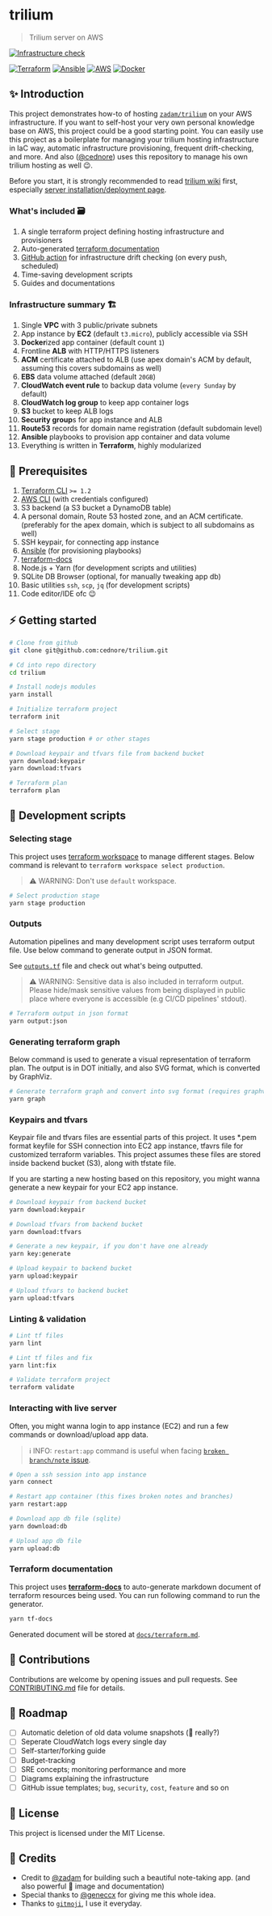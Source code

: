 # trilium

> Trilium server on AWS

[![Infrastructure check](https://github.com/cednore/trilium/actions/workflows/check.yml/badge.svg)](https://github.com/cednore/trilium/actions/workflows/check.yml)

[![Terraform](https://img.shields.io/badge/terraform-%235835CC.svg?style=for-the-badge&logo=terraform&logoColor=white)](https://terraform.io/)
[![Ansible](https://img.shields.io/badge/ansible-%231A1918.svg?style=for-the-badge&logo=ansible&logoColor=white)](https://ansible.com/)
[![AWS](https://img.shields.io/badge/AWS-%23FF9900.svg?style=for-the-badge&logo=amazon-aws&logoColor=white)](https://aws.amazon.com/)
[![Docker](https://img.shields.io/badge/docker-%230db7ed.svg?style=for-the-badge&logo=docker&logoColor=white)](https://docker.com/)

## ✨ Introduction

This project demonstrates how-to of hosting [`zadam/trilium`](https://github.com/zadam/trilium) on your AWS
infrastructure. If you want to self-host your very own personal knowledge base on AWS, this project could be a good
starting point. You can easily use this project as a boilerplate for managing your trilium hosting infrastructure in IaC
way, automatic infrastructure provisioning, frequent drift-checking, and more. And also
([@cednore](https://github.com/cednore)) uses this repository to manage his own trilium hosting as well 😉.

Before you start, it is strongly recommended to read [trilium wiki](https://github.com/zadam/trilium/wiki) first,
especially [server installation/deployment page](https://github.com/zadam/trilium/wiki/Docker-server-installation).

### What's included 🗃️

1. A single terraform project defining hosting infrastructure and provisioners
2. Auto-generated [terraform documentation](#terraform-documentation)
3. [GitHub action](https://github.com/cednore/trilium/actions/workflows/check.yml) for infrastructure drift checking (on
   every push, scheduled)
4. Time-saving development scripts
5. Guides and documentations

### Infrastructure summary 🏗️

1. Single **VPC** with 3 public/private subnets
2. App instance by **EC2** (default `t3.micro`), publicly accessible via SSH
3. **Docker**ized app container (default count `1`)
4. Frontline **ALB** with HTTP/HTTPS listeners
5. **ACM** certificate attached to ALB (use apex domain's ACM by default, assuming this covers subdomains as well)
6. **EBS** data volume attached (default `20GB`)
7. **CloudWatch event rule** to backup data volume (`every Sunday` by default)
8. **CloudWatch log group** to keep app container logs
9. **S3** bucket to keep ALB logs
10. **Security group**s for app instance and ALB
11. **Route53** records for domain name registration (default subdomain level)
12. **Ansible** playbooks to provision app container and data volume
13. Everything is written in **Terraform**, highly modularized

## 🧱 Prerequisites

1. [Terraform CLI](https://learn.hashicorp.com/tutorials/terraform/install-cli) `>= 1.2`
2. [AWS CLI](https://docs.aws.amazon.com/cli/latest/userguide/getting-started-install.html) (with credentials
   configured)
3. S3 backend (a S3 bucket a DynamoDB table)
4. A personal domain, Route 53 hosted zone, and an ACM certificate. (preferably for the apex domain, which is subject to
   all subdomains as well)
5. SSH keypair, for connecting app instance
6. [Ansible](https://docs.ansible.com/ansible/latest/installation_guide/intro_installation.html) (for provisioning
   playbooks)
7. [terraform-docs](https://terraform-docs.io/user-guide/installation/)
8. Node.js + Yarn (for development scripts and utilities)
9. SQLite DB Browser (optional, for manually tweaking app db)
10. Basic utilities `ssh`, `scp`, `jq` (for development scripts)
11. Code editor/IDE ofc 😉

## ⚡ Getting started

```bash
# Clone from github
git clone git@github.com:cednore/trilium.git

# Cd into repo directory
cd trilium

# Install nodejs modules
yarn install

# Initialize terraform project
terraform init

# Select stage
yarn stage production # or other stages

# Download keypair and tfvars file from backend bucket
yarn download:keypair
yarn download:tfvars

# Terraform plan
terraform plan
```

## 🔨 Development scripts

### Selecting stage

This project uses [terraform workspace](https://www.terraform.io/cli/workspaces) to manage different stages. Below
command is relevant to `terraform workspace select production`.

> ⚠️ WARNING: Don't use `default` workspace.

```bash
# Select production stage
yarn stage production
```

### Outputs

Automation pipelines and many development script uses terraform output file. Use below command to generate output in
JSON format.

See [`outputs.tf`](outputs.tf) file and check out what's being outputted.

> ⚠️ WARNING: Sensitive data is also included in terraform output. Please hide/mask sensitive values from being displayed
> in public place where everyone is accessible (e.g CI/CD pipelines' stdout).

```bash
# Terraform output in json format
yarn output:json
```

### Generating terraform graph

Below command is used to generate a visual representation of terraform plan. The output is in DOT initially, and also
SVG format, which is converted by GraphViz.

```bash
# Generate terraform graph and convert into svg format (requires graphviz)
yarn graph
```

### Keypairs and tfvars

Keypair file and tfvars files are essential parts of this project. It uses \*.pem format keyfile for SSH connection into
EC2 app instance, tfavrs file for customized terraform variables. This project assumes these files are stored inside
backend bucket (S3), along with tfstate file.

If you are starting a new hosting based on this repository, you might wanna generate a new keypair for your EC2 app
instance.

```bash
# Download keypair from backend bucket
yarn download:keypair

# Download tfvars from backend bucket
yarn download:tfvars

# Generate a new keypair, if you don't have one already
yarn key:generate

# Upload keypair to backend bucket
yarn upload:keypair

# Upload tfvars to backend bucket
yarn upload:tfvars
```

### Linting & validation

```bash
# Lint tf files
yarn lint

# Lint tf files and fix
yarn lint:fix

# Validate terraform project
terraform validate
```

### Interacting with live server

Often, you might wanna login to app instance (EC2) and run a few commands or download/upload app data.

> ℹ️ INFO: `restart:app` command is useful when facing
> [`broken branch/note` issue](https://github.com/zadam/trilium/issues/2950).

```bash
# Open a ssh session into app instance
yarn connect

# Restart app container (this fixes broken notes and branches)
yarn restart:app

# Download app db file (sqlite)
yarn download:db

# Upload app db file
yarn upload:db
```

### Terraform documentation

This project uses [**terraform-docs**](https://terraform-docs.io) to auto-generate markdown document of terraform
resources being used. You can run following command to run the generator.

```bash
yarn tf-docs
```

Generated document will be stored at [`docs/terraform.md`](docs/terraform.md).

## 👋 Contributions

Contributions are welcome by opening issues and pull requests. See [CONTRIBUTING.md](CONTRIBUTING.md) file for details.

## 🚧 Roadmap

- [ ] Automatic deletion of old data volume snapshots (🤔 really?)
- [ ] Seperate CloudWatch logs every single day
- [ ] Self-starter/forking guide
- [ ] Budget-tracking
- [ ] SRE concepts; monitoring performance and more
- [ ] Diagrams explaining the infrastructure
- [ ] GitHub issue templates; `bug`, `security`, `cost`, `feature` and so on

## 📄 License

This project is licensed under the MIT License.

## 🙇 Credits

- Credit to [@zadam](https://github.com/zadam) for building such a beautiful note-taking app. (and also powerful
  🐋 image and documentation)
- Special thanks to [@geneccx](https://github.com/geneccx) for giving me this whole idea.
- Thanks to [`gitmoji`](https://gitmoji.dev/), I use it everyday.
